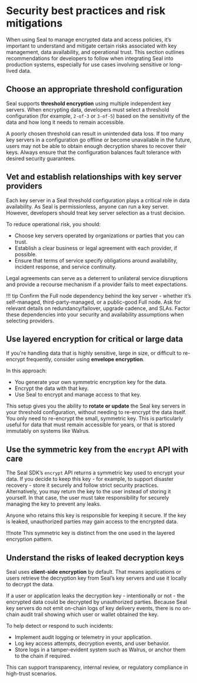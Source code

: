 # Security best practices and risk mitigations

When using Seal to manage encrypted data and access policies, it’s important to understand and mitigate certain risks associated with key management, data availability, and operational trust. This section outlines recommendations for developers to follow when integrating Seal into production systems, especially for use cases involving sensitive or long-lived data.

## Choose an appropriate threshold configuration

Seal supports **threshold encryption** using multiple independent key servers. When encrypting data, developers must select a threshold configuration (for example, `2-of-3` or `3-of-5`) based on the sensitivity of the data and how long it needs to remain accessible.

A poorly chosen threshold can result in unintended data loss. If too many key servers in a configuration go offline or become unavailable in the future, users may not be able to obtain enough decryption shares to recover their keys. Always ensure that the configuration balances fault tolerance with desired security guarantees.

## Vet and establish relationships with key server providers

Each key server in a Seal threshold configuration plays a critical role in data availability. As Seal is permissionless, anyone can run a key server. However, developers should treat key server selection as a trust decision.

To reduce operational risk, you should:

* Choose key servers operated by organizations or parties that you can trust.
* Establish a clear business or legal agreement with each provider, if possible.
* Ensure that terms of service specify obligations around availability, incident response, and service continuity.

Legal agreements can serve as a deterrent to unilateral service disruptions and provide a recourse mechanism if a provider fails to meet expectations.

!!! tip
    Confirm the Full node dependency behind the key server - whether it’s self-managed, third-party-managed, or a public-good Full node. Ask for relevant details on redundancy/failover, upgrade cadence, and SLAs. Factor these dependencies into your security and availability assumptions when selecting providers.

## Use layered encryption for critical or large data

If you're handling data that is highly sensitive, large in size, or difficult to re-encrypt frequently, consider using **envelope encryption**.

In this approach:

* You generate your own symmetric encryption key for the data.
* Encrypt the data with that key.
* Use Seal to encrypt and manage access to that key.

This setup gives you the ability to **rotate or update** the Seal key servers in your threshold configuration, without needing to re-encrypt the data itself. You only need to re-encrypt the small, symmetric key. This is particularly useful for data that must remain accessible for years, or that is stored immutably on systems like Walrus.

## Use the symmetric key from the `encrypt` API with care

The Seal SDK’s `encrypt` API returns a symmetric key used to encrypt your data. If you decide to keep this key - for example, to support disaster recovery - store it securely and follow strict security practices. Alternatively, you may return the key to the user instead of storing it yourself. In that case, the user must take responsibility for securely managing the key to prevent any leaks.

Anyone who retains this key is responsible for keeping it secure. If the key is leaked, unauthorized parties may gain access to the encrypted data.

!!!note
    This symmetric key is distinct from the one used in the layered encryption pattern.

## Understand the risks of leaked decryption keys

Seal uses **client-side encryption** by default. That means applications or users retrieve the decryption key from Seal’s key servers and use it locally to decrypt the data.

If a user or application leaks the decryption key - intentionally or not - the encrypted data could be decrypted by unauthorized parties. Because Seal key servers do not emit on-chain logs of key delivery events, there is no on-chain audit trail showing which user or wallet obtained the key.

To help detect or respond to such incidents:

* Implement audit logging or telemetry in your application.
* Log key access attempts, decryption events, and user behavior.
* Store logs in a tamper-evident system such as Walrus, or anchor them to the chain if required.

This can support transparency, internal review, or regulatory compliance in high-trust scenarios.

